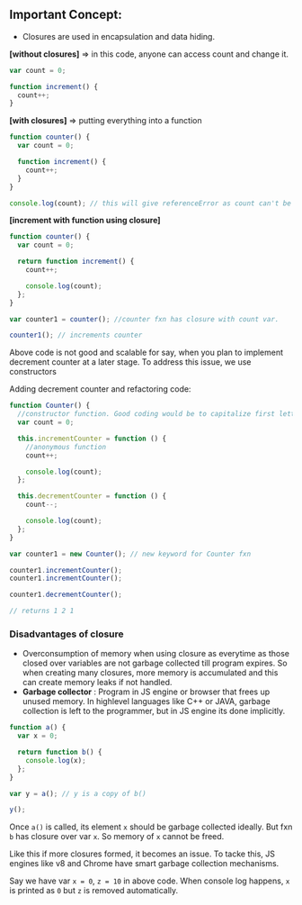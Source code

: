 ## Important Concept:

- Closures are used in encapsulation and data hiding.

**[without closures]** => in this code, anyone can access count and change it.

```javascript
var count = 0;

function increment() {
  count++;
}
```

**[with closures]** => putting everything into a function

```javascript
function counter() {
  var count = 0;

  function increment() {
    count++;
  }
}

console.log(count); // this will give referenceError as count can't be accessed.
```

**[increment with function using closure]**

```javascript
function counter() {
  var count = 0;

  return function increment() {
    count++;

    console.log(count);
  };
}

var counter1 = counter(); //counter fxn has closure with count var.

counter1(); // increments counter
```

Above code is not good and scalable for say, when you plan to implement decrement counter at a later stage.
To address this issue, we use constructors

Adding decrement counter and refactoring code:

```javascript
function Counter() {
  //constructor function. Good coding would be to capitalize first letter of Counter fun.
  var count = 0;

  this.incrementCounter = function () {
    //anonymous function
    count++;

    console.log(count);
  };

  this.decrementCounter = function () {
    count--;

    console.log(count);
  };
}

var counter1 = new Counter(); // new keyword for Counter fxn

counter1.incrementCounter();
counter1.incrementCounter();

counter1.decrementCounter();

// returns 1 2 1
```

### Disadvantages of closure

- Overconsumption of memory when using closure as everytime as those closed over variables are not garbage collected till program expires. So when creating many closures, more memory is accumulated and this can create memory leaks if not handled.
- **Garbage collector** : Program in JS engine or browser that frees up unused memory. In highlevel languages like C++ or JAVA, garbage collection is left to the programmer, but in JS engine its done implicitly.

```javascript
function a() {
  var x = 0;

  return function b() {
    console.log(x);
  };
}

var y = a(); // y is a copy of b()

y();
```

Once `a()` is called, its element `x` should be garbage collected ideally. But fxn `b` has closure over var `x`. So memory of `x` cannot be freed.

Like this if more closures formed, it becomes an issue. To tacke this, JS engines like v8 and Chrome have smart garbage collection mechanisms.

Say we have var `x = 0`, `z = 10` in above code. When console log happens, `x` is printed as `0` but `z` is removed automatically.
